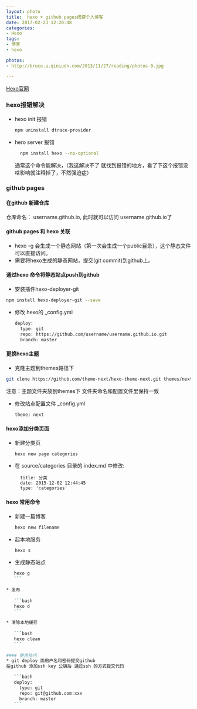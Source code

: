 ```yaml
---
layout: photo
title:  hexo + github pages搭建个人博客
date: 2017-02-23 12:20:48
categories: 
- Hexo 
tags: 
- 博客 
- hexo

photos:
- http://bruce.u.qiniudn.com/2013/11/27/reading/photos-0.jpg

---
```

[Hexo官网](https://hexo.io/)
### hexo报错解决

<!-- more -->

* hexo init  报错  
	
	 ```bash
	 npm uninstall dtrace-provider 
	 ```

* hero server 报错

	```bash 
	  npm install hexo --no-optional
	```
	通常这个命令能解决，（我这解决不了 就找到报错的地方，看了下这个报错没啥影响就注释掉了，不然强迫症）
	
	
### github pages

#### 在github 新建仓库
仓库命名： username.github.io, 此时就可以访问 username.github.io了

#### github pages 和 hexo 关联

- hexo -g 会生成一个静态网站（第一次会生成一个public目录），这个静态文件可以直接访问。
- 需要将hexo生成的静态网站，提交(git commit)到github上。

#### 通过hexo 命令将静态站点push到github

* 安装插件hexo-deployer-git

 ```bash
 npm install hexo-deployer-git --save
 ```

* 修改 hexo的 _config.yml
		
	```bash
	deploy:
	  type: git
	  repo: https://github.com/username/username.github.io.git
	  branch: master
	```
	  
	  
#### 更换hexo主题
* 克隆主题到themes路径下

 ```bash 
 git clone https://github.com/theme-next/hexo-theme-next.git themes/next
 ```



  注意：主题文件夹放到themes下 文件夹命名和配置文件里保持一致

* 修改站点配置文件 _config.yml

	```bash 
	theme: next
	```
  
  
#### hexo添加分类页面
* 新建分类页
	
	```bash
	hexo new page categories
	```
* 在 source/categories 目录的 index.md 中修改:

		title: 分类
		date: 2015-12-02 12:44:45
		type: 'categories'

		 
#### hexo 常用命令

 * 新建一篇博客
 
	```bash		
	hexo new filename
	```

* 起本地服务
	
	```bash	
	hexo s 
	```

* 生成静态站点

 ```bash  
   	hexo g
   	```
	   
* 发布
	
	```bash  	
	hexo d 
	```
	   
* 清除本地缓存
	
	```bash   
	hexo clean
	``` 
	
#### 使用技巧
* git deploy 面用户名和密码提交github 
在github 添加ssh key 公钥后 通过ssh 的方式提交代码

	```bash
	deploy:
	  type: git
	  repo: git@github.com:xxx
	  branch: master
	```




